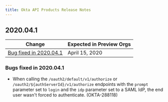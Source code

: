 ```yaml
---
title: Okta API Products Release Notes
---
```


## 2020.04.1

| Change                                             | Expected in Preview Orgs |
|----------------------------------------------------|--------------------------|
| [Bug fixed in 2020.04.1](#bugs-fixed-in-2020-04-1) | April 15, 2020           |

### Bugs fixed in 2020.04.1

* When calling the `/oauth2/default/v1/authorize` or `/oauth2/${authServerId}/v1/authorize` endpoints with the `prompt` parameter set to `login` and the `idp` parameter set to a SAML IdP, the end user wasn't forced to authenticate. (OKTA-288118)
